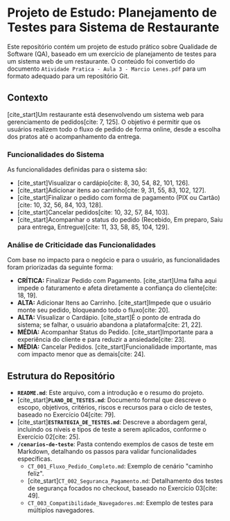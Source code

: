 # Projeto de Estudo: Planejamento de Testes para Sistema de Restaurante

Este repositório contém um projeto de estudo prático sobre Qualidade de Software (QA), baseado em um exercício de planejamento de testes para um sistema web de um restaurante. O conteúdo foi convertido do documento `Atividade Pratica - Aula 3 - Marcio Lenes.pdf` para um formato adequado para um repositório Git.

## Contexto

[cite_start]Um restaurante está desenvolvendo um sistema web para gerenciamento de pedidos[cite: 7, 125]. O objetivo é permitir que os usuários realizem todo o fluxo de pedido de forma online, desde a escolha dos pratos até o acompanhamento da entrega.

### Funcionalidades do Sistema

As funcionalidades definidas para o sistema são:
- [cite_start]Visualizar o cardápio[cite: 8, 30, 54, 82, 101, 126].
- [cite_start]Adicionar itens ao carrinho[cite: 9, 31, 55, 83, 102, 127].
- [cite_start]Finalizar o pedido com forma de pagamento (PIX ou Cartão)[cite: 10, 32, 56, 84, 103, 128].
- [cite_start]Cancelar pedidos[cite: 10, 32, 57, 84, 103].
- [cite_start]Acompanhar o status do pedido (Recebido, Em preparo, Saiu para entrega, Entregue)[cite: 11, 33, 58, 85, 104, 129].

### Análise de Criticidade das Funcionalidades

Com base no impacto para o negócio e para o usuário, as funcionalidades foram priorizadas da seguinte forma:

- **CRÍTICA:** Finalizar Pedido com Pagamento. [cite_start]Uma falha aqui impede o faturamento e afeta diretamente a confiança do cliente[cite: 18, 19].
- **ALTA:** Adicionar Itens ao Carrinho. [cite_start]Impede que o usuário monte seu pedido, bloqueando todo o fluxo[cite: 20].
- **ALTA:** Visualizar o Cardápio. [cite_start]É o ponto de entrada do sistema; se falhar, o usuário abandona a plataforma[cite: 21, 22].
- **MÉDIA:** Acompanhar Status do Pedido. [cite_start]Importante para a experiência do cliente e para reduzir a ansiedade[cite: 23].
- **MÉDIA:** Cancelar Pedidos. [cite_start]Funcionalidade importante, mas com impacto menor que as demais[cite: 24].

## Estrutura do Repositório

- **`README.md`**: Este arquivo, com a introdução e o resumo do projeto.
- [cite_start]**`PLANO_DE_TESTES.md`**: Documento formal que descreve o escopo, objetivos, critérios, riscos e recursos para o ciclo de testes, baseado no Exercício 04[cite: 79].
- [cite_start]**`ESTRATEGIA_DE_TESTES.md`**: Descreve a abordagem geral, incluindo os níveis e tipos de teste a serem aplicados, conforme o Exercício 02[cite: 25].
- **`/cenarios-de-teste`**: Pasta contendo exemplos de casos de teste em Markdown, detalhando os passos para validar funcionalidades específicas.
  - `CT_001_Fluxo_Pedido_Completo.md`: Exemplo de cenário "caminho feliz".
  - [cite_start]`CT_002_Seguranca_Pagamento.md`: Detalhamento dos testes de segurança focados no checkout, baseado no Exercício 03[cite: 49].
  - `CT_003_Compatibilidade_Navegadores.md`: Exemplo de testes para múltiplos navegadores.